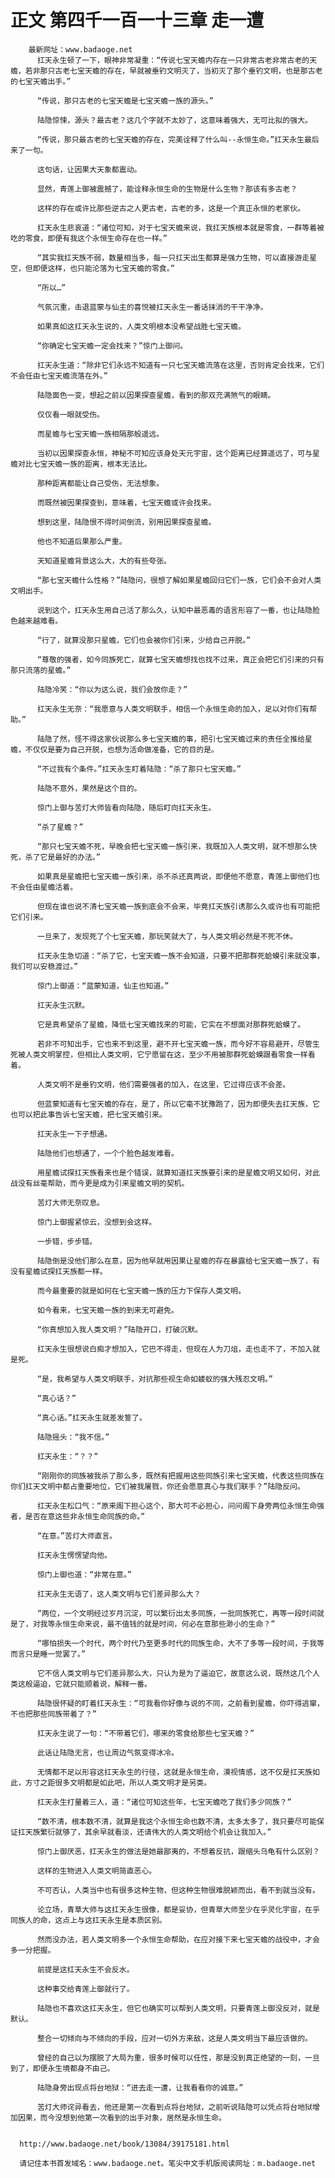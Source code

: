 # 正文 第四千一百一十三章 走一遭
        最新网址：www.badaoge.net
          扛天永生顿了一下，眼神非常凝重：“传说七宝天蟾内存在一只非常古老非常古老的天蟾，若非那只古老七宝天蟾的存在，早就被垂钓文明灭了，当初灭了那个垂钓文明，也是那古老的七宝天蟾出手。”
      
          “传说，那只古老的七宝天蟾是七宝天蟾一族的源头。”
      
          陆隐惊悚，源头？最古老？这几个字就不太妙了，这意味着强大，无可比拟的强大。
      
          “传说，那只最古老的七宝天蟾的存在，完美诠释了什么叫--永恒生命。”扛天永生最后来了一句。
      
          这句话，让因果大天象都震动。
      
          显然，青莲上御被震撼了，能诠释永恒生命的生物是什么生物？那该有多古老？
      
          这样的存在或许比那些逆古之人更古老，古老的多，这是一个真正永恒的老家伙。
      
          扛天永生悲哀道：“诸位可知，对于七宝天蟾来说，我扛天族根本就是零食，一群等着被吃的零食，即便有我这个永恒生命存在也一样。”
      
          “其实我扛天族不弱，数量相当多，每一只扛天出生都算是强力生物，可以直接游走星空，但即便这样，也只能沦落为七宝天蟾的零食。”
      
          “所以…”
      
          气氛沉重，击退蓝蒙与仙主的喜悦被扛天永生一番话抹消的干干净净。
      
          如果真如这扛天永生说的，人类文明根本没希望战胜七宝天蟾。
      
          “你确定七宝天蟾一定会找来？”惊门上御问。
      
          扛天永生道：“除非它们永远不知道有一只七宝天蟾流落在这里，否则肯定会找来，它们不会任由七宝天蟾流落在外。”
      
          陆隐面色一变，想起之前以因果探查星蟾，看到的那双充满煞气的眼睛。
      
          仅仅看一眼就受伤。
      
          而星蟾与七宝天蟾一族相隔那般遥远。
      
          当初以因果探查永恒，神秘不可知应该身处天元宇宙，这个距离已经算遥远了，可与星蟾对比七宝天蟾一族的距离，根本无法比。
      
          那种距离都能让自己受伤，无法想象。
      
          而既然被因果探查到，意味着，七宝天蟾或许会找来。
      
          想到这里，陆隐恨不得时间倒流，别用因果探查星蟾。
      
          他也不知道后果那么严重。
      
          天知道星蟾背景这么大，大的有些夸张。
      
          “那七宝天蟾什么性格？”陆隐问，很想了解如果星蟾回归它们一族，它们会不会对人类文明出手。
      
          说到这个，扛天永生用自己活了那么久，认知中最恶毒的语言形容了一番，也让陆隐脸色越来越难看。
      
          “行了，就算没那只星蟾，它们也会被你们引来，少给自己开脱。”
      
          “尊敬的强者，如今同族死亡，就算七宝天蟾想找也找不过来，真正会把它们引来的只有那只流落的星蟾。”
      
          陆隐冷笑：“你以为这么说，我们会放你走？”
      
          扛天永生无奈：“我愿意与人类文明联手，相信一个永恒生命的加入，足以对你们有帮助。”
      
          陆隐了然，怪不得这家伙说那么多七宝天蟾的事，把引七宝天蟾过来的责任全推给星蟾，不仅仅是要为自己开脱，也想为活命做准备，它的目的是。
      
          “不过我有个条件。”扛天永生盯着陆隐：“杀了那只七宝天蟾。”
      
          陆隐不意外，果然是这个目的。
      
          惊门上御与苦灯大师皆看向陆隐，随后盯向扛天永生。
      
          “杀了星蟾？”
      
          “那只七宝天蟾不死，早晚会把七宝天蟾一族引来，我既加入人类文明，就不想那么快死，杀了它是最好的办法。”
      
          如果真是星蟾把七宝天蟾一族引来，杀不杀还真两说，即便他不愿意，青莲上御他们也不会任由星蟾活着。
      
          但现在谁也说不清七宝天蟾一族到底会不会来，毕竟扛天族引诱那么久或许也有可能把它们引来。
      
          一旦来了，发现死了个七宝天蟾，那玩笑就大了，与人类文明必然是不死不休。
      
          扛天永生急切道：“杀了它，七宝天蟾一族不会知道，只要不把那群死蛤蟆引来就没事，我们可以安稳渡过。”
      
          惊门上御道：“蓝蒙知道，仙主也知道。”
      
          扛天永生沉默。
      
          它是真希望杀了星蟾，降低七宝天蟾找来的可能，它实在不想面对那群死蛤蟆了。
      
          若非不可知出手，它也来不到这里，避不开七宝天蟾一族，而今好不容易避开，尽管生死被人类文明掌控，但相比人类文明，它宁愿留在这，至少不用被那群死蛤蟆跟看零食一样看着。
      
          人类文明不是垂钓文明，他们需要强者的加入，在这里，它过得应该不会差。
      
          但蓝蒙知道有七宝天蟾的存在，是了，所以它毫不犹豫跑了，因为即便失去扛天族，它也可以把此事告诉七宝天蟾，把七宝天蟾引来。
      
          扛天永生一下子想通。
      
          陆隐他们也想通了，一个个脸色越发难看。
      
          用星蟾试探扛天族看来也是个错误，就算知道扛天族要引来的是星蟾文明又如何，对此战没有丝毫帮助，而今更是成为引来星蟾文明的契机。
      
          苦灯大师无奈叹息。
      
          惊门上御握紧惊云，没想到会这样。
      
          一步错，步步错。
      
          陆隐倒是没他们那么在意，因为他早就用因果让星蟾的存在暴露给七宝天蟾一族了，有没有星蟾试探扛天族都一样。
      
          而今最重要的就是如何在七宝天蟾一族的压力下保存人类文明。
      
          如今看来，七宝天蟾一族的到来无可避免。
      
          “你真想加入我人类文明？”陆隐开口，打破沉默。
      
          扛天永生很想说白痴才想加入，它巴不得走，但现在人为刀俎，走也走不了，不加入就是死。
      
          “是，我希望与人类文明联手，对抗那些视生命如蝼蚁的强大残忍文明。”
      
          “真心话？”
      
          “真心话。”扛天永生就差发誓了。
      
          陆隐摇头：“我不信。”
      
          扛天永生：“？？”
      
          “刚刚你的同族被我杀了那么多，既然有把握用这些同族引来七宝天蟾，代表这些同族在你们扛天文明中都占重要地位，它们被我屠戮，你还会愿意真心与我们联手？”陆隐反问。
      
          扛天永生松口气：“原来阁下担心这个，那大可不必担心，问问阁下身旁两位永恒生命强者，是否在意这些非永恒生命同族的命。”
      
          “在意。”苦灯大师直言。
      
          扛天永生愣愣望向他。
      
          惊门上御也道：“非常在意。”
      
          扛天永生无语了，这人类文明与它们差异那么大？
      
          “两位，一个文明经过岁月沉淀，可以繁衍出太多同族，一批同族死亡，再等一段时间就是了，对我等永恒生命来说，最不值钱的就是时间，何必在意那些渺小的生命？”
      
          “哪怕损失一个时代，两个时代乃至更多时代的同族生命，大不了多等一段时间，于我等而言只是睡一觉罢了。”
      
          它不信人类文明与它们差异那么大，只认为是为了逼迫它，故意这么说，既然这几个人类这般逼迫，它就只能顺着说，解释一番。
      
          陆隐很怀疑的盯着扛天永生：“可我看你好像与说的不同，之前看到星蟾，你吓得逃窜，不也把那些同族带着了？”
      
          扛天永生说了一句：“不带着它们，哪来的零食给那些七宝天蟾？”
      
          此话让陆隐无言，也让周边气氛变得冰冷。
      
          无情都不足以形容这扛天永生的行径，这就是永恒生命，漠视情感，这不仅是扛天族如此，方寸之距很多文明都是如此吧，所以人类文明才是另类。
      
          扛天永生打量着三人，道：“诸位可知这些年，七宝天蟾吃了我们多少同族？”
      
          “数不清，根本数不清，就算是我这个永恒生命也数不清，太多太多了，我只要尽可能保证扛天族繁衍就够了，其余早就看淡，还请伟大的人类文明给个机会让我加入。”
      
          惊门上御厌恶，扛天永生的做法是她最鄙夷的，不想着反抗，跟缩头乌龟有什么区别？
      
          这样的生物进入人类文明简直恶心。
      
          不可否认，人类当中也有很多这种生物，但这种生物很难脱颖而出，看不到就当没有。
      
          论立场，青草大师与这扛天永生很像，都是妥协，但青草大师至少在乎灵化宇宙，在乎同族人的命，这点上与这扛天永生是本质区别。
      
          然而没办法，若人类文明多一个永恒生命帮助，在应对接下来七宝天蟾的战役中，才会多一分把握。
      
          前提是这扛天永生不会反水。
      
          这种事交给青莲上御就行了。
      
          陆隐也不喜欢这扛天永生，但它也确实可以帮到人类文明，只要青莲上御没反对，就是默认。
      
          整合一切倾向与不倾向的手段，应对一切外方来敌，这是人类文明当下最应该做的。
      
          曾经的自己以为摆脱了大局为重，很多时候可以任性，那是没到真正绝望的一刻，一旦到了，即便永生境都身不由己。
      
          陆隐身旁出现点将台地狱：“进去走一遭，让我看看你的诚意。”
      
          苦灯大师诧异看去，他还是第一次看到点将台地狱，之前听说陆隐可以凭点将台地狱增加因果，而今没想到他第一次看到的出手对象，居然是永恒生命。
      
      
      http://www.badaoge.net/book/13084/39175181.html
      
      请记住本书首发域名：www.badaoge.net。笔尖中文手机版阅读网址：m.badaoge.net